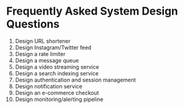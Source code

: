 # Frequently Asked System Design Questions

1. Design URL shortener
2. Design Instagram/Twitter feed
3. Design a rate limiter
4. Design a message queue
5. Design a video streaming service
6. Design a search indexing service
7. Design authentication and session management
8. Design notification service
9. Design an e-commerce checkout
10. Design monitoring/alerting pipeline
